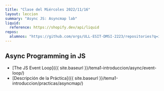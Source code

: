 ```yaml
---
title: "Clase del Miércoles 2022/11/16"
layout: leccion
summary: "Async JS: Asyncmap lab"
liquid:
  reference: https://shopify.dev/api/liquid
repos:
  alumnos: "https://github.com/orgs/ULL-ESIT-DMSI-2223/repositories?q=intro2sd"
---
```


## Async Programming in JS

* [The JS Event Loop]({{ site.baseurl }}/tema1-introduccion/async/event-loop/)
* [Descripción de la Práctica]({{ site.baseurl }}/tema1-introduccion/practicas/asyncmap/)